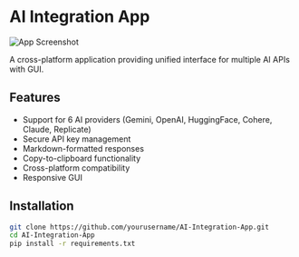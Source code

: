 # AI Integration App

![App Screenshot](./screenshot.png)

A cross-platform application providing unified interface for multiple AI APIs with GUI.

## Features
- Support for 6 AI providers (Gemini, OpenAI, HuggingFace, Cohere, Claude, Replicate)
- Secure API key management
- Markdown-formatted responses
- Copy-to-clipboard functionality
- Cross-platform compatibility
- Responsive GUI

## Installation
```bash
git clone https://github.com/yourusername/AI-Integration-App.git
cd AI-Integration-App
pip install -r requirements.txt